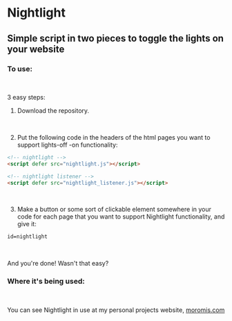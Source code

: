# Nightlight

## Simple script in two pieces to toggle the lights on your website

### To use:
<br/>

3 easy steps:
<br/>

1. Download the repository.

<br/>

2. Put the following code in the headers of the html pages you want to support lights-off -on functionality:
```html
<!-- nightlight -->
<script defer src="nightlight.js"></script>

<!-- nightlight listener -->
<script defer src="nightlight_listener.js"></script>
```

<br/>

3. Make a button or some sort of clickable element somewhere in your code for each page that 
you want to support Nightlight functionality, and give it:
```html
id=nightlight
```

<br/>

And you're done! Wasn't that easy?

### Where it's being used:
<br/>

You can see Nightlight in use at my personal projects website, [moromis.com](http://moromis.com/)

